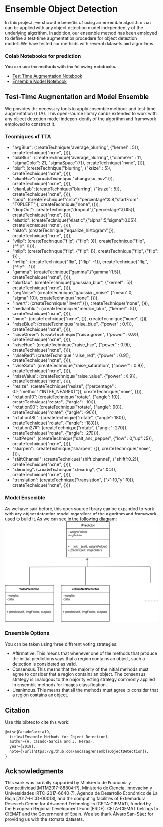 # Ensemble Object Detection
In this project, we show the benefits of using an ensemble algorithm that can be applied with any object detection model independently of the underlying algorithm. In addition, our ensemble method has been employed to define a test-time augmentation procedure for object detection models.We have tested our methods with several datasets and algorithms.

### Colab Notebooks for prediction
You can use the methods with the following notebooks.

- [Test Time Augmentation Notebook](https://colab.research.google.com/drive/1T1mn85AedRlaTNHeJW_QeTy0I5wOy14J)
- [Ensemble Model Notebook](https://colab.research.google.com/drive/1Tg9WaI_Cd-lPXDMuj6tHDlqakxo4-CLK)


## Test-Time Augmentation and Model Ensemble
We provides the necessary tools to apply ensemble methods and test-time augmentation (TTA). This open-source library canbe  extended  to  work  with  any  object  detection  model  indepen-dently of the algorithm and framework employed to construct it.
### Tecnhiques of TTA
- "avgBlur": (createTechnique("average_blurring", {"kernel" : 5}), createTechnique("none", {})),
- "bilaBlur": (createTechnique("average_blurring", {"diameter" : 11, "sigmaColor": 21, "sigmaSpace":7}), createTechnique("none", {})),
- "blur": (createTechnique("blurring", {"ksize" : 5}), createTechnique("none", {})),
- "chanHsv": (createTechnique("change_to_hsv",{}), createTechnique("none", {})),
- "chanLab": (createTechnique("blurring", {"ksize" : 5}), createTechnique("none", {})),
- "crop": (createTechnique("crop",{"percentage":0.8,"startFrom": "TOPLEFT"}), createTechnique("none", {})),
- "dropOut": (createTechnique("dropout",{"percentage":0.05}), createTechnique("none", {})),
- "elastic": (createTechnique("elastic",{"alpha":5,"sigma":0.05}), createTechnique("none", {})),
- "histo": (createTechnique("equalize_histogram",{}), createTechnique("none", {})),
- "vflip": (createTechnique("flip", {"flip": 0}), createTechnique("flip", {"flip": 0})),
- "hflip": (createTechnique("flip", {"flip": 1}), createTechnique("flip", {"flip": 1})),
- "hvflip": (createTechnique("flip", {"flip": -1}), createTechnique("flip", {"flip": -1})),
- "gamma": (createTechnique("gamma",{"gamma":1.5}), createTechnique("none", {})),
- "blurGau": (createTechnique("gaussian_blur", {"kernel" : 5}), createTechnique("none", {})),
- "avgNoise": (createTechnique("gaussian_noise", {"mean":0, "sigma":10}), createTechnique("none", {})),
- "invert": (createTechnique("invert",{}), createTechnique("none", {})),
- "medianblur": (createTechnique("median_blur", {"kernel" : 5}), createTechnique("none", {})),
- "none": (createTechnique("none", {}), createTechnique("none", {})),
- "raiseBlue": (createTechnique("raise_blue", {"power" : 0.9}), createTechnique("none", {})),
- "raiseGreen": (createTechnique("raise_green", {"power" : 0.9}), createTechnique("none", {})),
- "raiseHue": (createTechnique("raise_hue", {"power" : 0.9}), createTechnique("none", {})),
- "raiseRed": (createTechnique("raise_red", {"power" : 0.9}), createTechnique("none", {})),
- "raiseSatu": (createTechnique("raise_saturation", {"power" : 0.9}), createTechnique("none", {})),
- "raiseValue": (createTechnique("raise_value", {"power" : 0.9}), createTechnique("none", {})),
- "resize": (createTechnique("resize", {"percentage" : 0.9,"method":"INTER_NEAREST"}), createTechnique("none", {})),
- "rotation10": (createTechnique("rotate", {"angle": 10}), createTechnique("rotate", {"angle": -10})),
- "rotation90": (createTechnique("rotate", {"angle": 90}), createTechnique("rotate", {"angle": -90})),
- "rotation180": (createTechnique("rotate", {"angle": 180}), createTechnique("rotate", {"angle": -180})),
- "rotation270": (createTechnique("rotate", {"angle": 270}), createTechnique("rotate", {"angle": -270})),
- "saltPeper": (createTechnique("salt_and_pepper", {"low" : 0,"up":25}), createTechnique("none", {})),
- "sharpen": (createTechnique("sharpen", {}), createTechnique("none", {})),
- "shiftChannel": (createTechnique("shift_channel", {"shift":0.2}), createTechnique("none", {})),
- "shearing": (createTechnique("shearing", {"a":0.5}), createTechnique("none", {})),
- "translation": (createTechnique("translation", {"x":10,"y":10}), createTechnique("none", {}))
    
### Model Ensemble
As we have said before, this open source library can be expanded to work with any object detection model regardless of the algorithm and framework used to build it. As we can see in the following diagram:
![DiagramModels](diagramaClases.jpg)

### Ensemble Options
You can be taken using three different voting strategies:
*   Affirmative. This means that whenever one of the methods that produce the 
initial predictions says that a region contains an object, such a detection is considered as valid.
*   Consensus. This means that the majority of the initial methods must agree to consider that a region contains an object. The consensus strategy is analogous to the majority voting strategy commonly applied in ensemble methods for images classification.
*   Unanimous. This means that all the methods must agree to consider that a region contains an object.

## Citation

Use this bibtex to cite this work:

```
@misc{CasadoGarcia19,
  title={Ensemble Methods for Object Detection},
  author={A. Casado-García and J. Heras},
  year={2019},
  note={\url{https://github.com/ancasag/ensembleObjectDetection}},
}
```
## Acknowledgments
This work was partially supported by Ministerio de Economía y Competitividad [MTM2017-88804-P], Ministerio de Ciencia, Innovación y Universidades [RTC-2017-6640-7], Agencia de Desarrollo Económico de La Rioja [2017-I-IDD-00018], and the computing facilities of Extremadura Research Centre for Advanced Technologies (CETA-CIEMAT), funded by the European Regional Development Fund (ERDF). CETA-CIEMAT belongs to CIEMAT and the Government of Spain. We also thank Álvaro San-Sáez for providing us with the stomata datasets.
